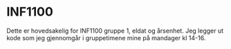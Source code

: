 # INF1100
Dette er hovedsakelig for INF1100 gruppe 1, eldat og årsenhet. Jeg legger ut kode som jeg gjennomgår i gruppetimene mine på mandager kl 14-16. 
